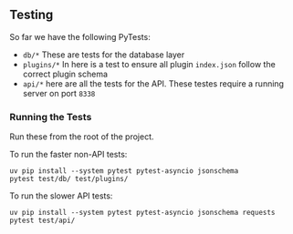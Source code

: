 ## Testing

So far we have the following PyTests:

* `db/*` These are tests for the database layer
* `plugins/*` In here is a test to ensure all plugin `index.json` follow the correct plugin schema
* `api/*` here are all the tests for the API. These testes require a running server on port `8338`

### Running the Tests

Run these from the root of the project.

To run the faster non-API tests:
```
uv pip install --system pytest pytest-asyncio jsonschema
pytest test/db/ test/plugins/
```

To run the slower API tests:
```
uv pip install --system pytest pytest-asyncio jsonschema requests
pytest test/api/
```